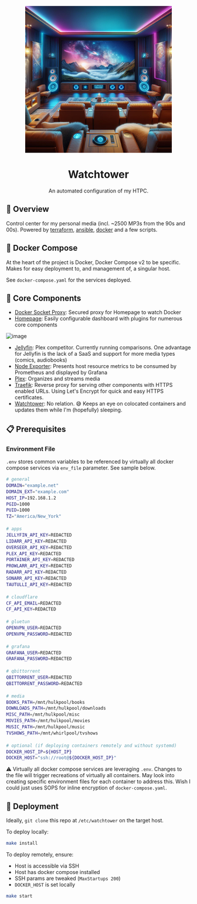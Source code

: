 <div align="center">

<img src="./watchtower.jpeg" height="400px"/>

# Watchtower

An automated configuration of my HTPC.

</div>

## 📖 Overview

Control center for my personal media (incl. ~2500 MP3s from the 90s and 00s). Powered by [terraform](https://terraform.io), [ansible](https://ansible.com), [docker](https://docker.com) and a few scripts.

## 🐳 Docker Compose

At the heart of the project is Docker, Docker Compose v2 to be specific. Makes for easy deployment to, and management of, a singular host.

See `docker-compose.yaml` for the services deployed.


## 🧰 Core Components

- [Docker Socket Proxy](https://github.com/Tecnativa/docker-socket-proxy): Secured proxy for Homepage to watch Docker
- [Homepage](https://gethomepage.dev): Easily configurable dashboard with plugins for numerous core components

![image](https://github.com/jovalle/watchtower/assets/47045210/6c11573d-08c5-414c-8814-f11e244b796d)

- [Jellyfin](https://jellyfin.org): Plex competitor. Currently running comparisons. One advantage for Jellyfin is the lack of a SaaS and support for more media types (comics, audiobooks)
- [Node Exporter](https://github.com/prometheus/node_exporter): Presents host resource metrics to be consumed by Prometheus and displayed by Grafana
- [Plex](https://plex.tv): Organizes and streams media
- [Traefik](https://traefik.io): Reverse proxy for serving other components with HTTPS enabled URLs. Using Let's Encrypt for quick and easy HTTPS certificates.
- [Watchtower](https://containrrr.dev/watchtower/): No relation. 😅 Keeps an eye on colocated containers and updates them while I'm (hopefully) sleeping.

## 📋 Prerequisites

### Environment File

`.env` stores common variables to be referenced by virtually all docker compose services via `env_file` parameter. See sample below.

```sh
# general
DOMAIN="example.net"
DOMAIN_EXT="example.com"
HOST_IP=192.168.1.2
PGID=1000
PUID=1000
TZ="America/New_York"

# apps
JELLYFIN_API_KEY=REDACTED
LIDARR_API_KEY=REDACTED
OVERSEER_API_KEY=REDACTED
PLEX_API_KEY=REDACTED
PORTAINER_API_KEY=REDACTED
PROWLARR_API_KEY=REDACTED
RADARR_API_KEY=REDACTED
SONARR_API_KEY=REDACTED
TAUTULLI_API_KEY=REDACTED

# cloudflare
CF_API_EMAIL=REDACTED
CF_API_KEY=REDACTED

# gluetun
OPENVPN_USER=REDACTED
OPENVPN_PASSWORD=REDACTED

# grafana
GRAFANA_USER=REDACTED
GRAFANA_PASSWORD=REDACTED

# qbittorrent
QBITTORRENT_USER=REDACTED
QBITTORRENT_PASSWORD=REDACTED

# media
BOOKS_PATH=/mnt/hulkpool/books
DOWNLOADS_PATH=/mnt/hulkpool/downloads
MISC_PATH=/mnt/hulkpool/misc
MOVIES_PATH=/mnt/hulkpool/movies
MUSIC_PATH=/mnt/hulkpool/music
TVSHOWS_PATH=/mnt/whirlpool/tvshows

# optional (if deploying containers remotely and without systemd)
DOCKER_HOST_IP=${HOST_IP}
DOCKER_HOST="ssh://root@${DOCKER_HOST_IP}"
```

⚠️ Virtually all docker compose services are leveraging `.env`. Changes to the file will trigger recreations of virtually all containers. May look into creating specific environment files for each container to address this. Wish I could just uses SOPS for inline encryption of `docker-compose.yaml`.

## 🚀 Deployment

Ideally, `git clone` this repo at `/etc/watchtower` on the target host.

To deploy locally:

```sh
make install
```

To deploy remotely, ensure:

- Host is accessible via SSH
- Host has docker compose installed
- SSH params are tweaked (`MaxStartups 200`)
- `DOCKER_HOST` is set locally

```sh
make start
```
